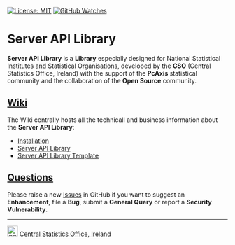 [![License: MIT](https://img.shields.io/badge/License-MIT-yellow.svg)](https://opensource.org/licenses/MIT)
[![GitHub Watches](https://img.shields.io/github/watchers/goncaloperes/Project-CodeIgniter-CMS.svg?style=social&label=Watch&maxAge=2592000)](https://github.com/goncaloperes/Project-CodeIgniter-CMS/watchers)

# Server API Library
**Server API Library** is a **Library** especially designed for National Statistical Institutes and Statistical Organisations, developed by the **CSO** (Central Statistics Office, Ireland) with the support of the **PcAxis** statistical community and the collaboration of the **Open Source** community.

## [Wiki](https://github.com/CSOIreland/Server-API-Library/wiki)
The Wiki centrally hosts all the technicall and business information about the **Server API Library**:
* [Installation](https://github.com/CSOIreland/Server-API-Library/wiki/Server-API-Library-Installation)
* [Server API Library](https://github.com/CSOIreland/Server-API-Library/wiki/API-Library)
* [Server API Library Template](https://github.com/CSOIreland/Server-API-Library/wiki/API-Library-Template)

## [Questions](https://github.com/CSOIreland/Server-API-Library/issues/new/choose)
Please raise a new [Issues](https://github.com/CSOIreland/Server-API-Library/issues/new/choose) in GitHub if you want to suggest an **Enhancement**, file a **Bug**, submit a **General Query** or report a **Security Vulnerability**.

***
<img src="https://user-images.githubusercontent.com/5030226/60980383-47ccbf80-a32c-11e9-8572-3c234abcd9fb.png" Title="CSO" alt="CSO" width="24"> [Central Statistics Office, Ireland](https://www.cso.ie/)   
